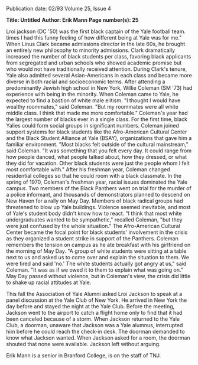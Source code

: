 Publication date: 02/93
Volume 25, Issue 4

**Title:  Untitled**
**Author: Erik Mann**
**Page number(s): 25**

Lroi jackson (DC '50) was the first black captain of the Yale football team. 
times I had this funny feeling of how different being at Yale 
was for me." 
When Linus Clark became admissions director in the late 60s, 
he brought an entirely new philosophy to minority admissions. 
Clark dramatically increased the number of black students per 
class, favoring black applicants from segregated and urban 
schools who showed academic promise but who would not have 
traditionally received attention. During Clark's tenure, Yale 
also admitted several Asian-Americans in each class and 
became more diverse in both racial and socioeconomic terms. 
After attending a predominantly Jewish high school in New 
York, Willie Coleman (SM '73) had experience with being 
in the minority. When Coleman came to Yale, he expected 
to find a bastion of white male elitism. "I thought I would 
have wealthy roommates," said Coleman. "But my roommates 
were all white middle class. I think that made me 
more comfortable." 
Coleman's year had the largest number of blacks ever in a 
single class. For the first time, black Yalies could form social 
groups in significant numbers. Coleman joined support systems 
for black students like the Afro-American Cultural 
Center and the Black Student Alliance at Yale (BSAY), organizations that gave him a familiar environment. "Most blacks 
felt outside of the cultural mainstream," said Coleman. "It 
was something that you felt every day. It could range from 
how people danced, what people talked about, how they 
dressed, or what they did for vacation. Other black students 
were just the people whom I felt most comfortable with." 
After his freshman year, Coleman changed residential colleges 
so that he could room with a black classmate. 
In the spring of 1970, Coleman's freshman year, racial 
issues dominated the Yale campus. Two members of the Black 
Panthers went on trial for the murder of a police informant, 
and thousands of demonstrators planned to descend on New 
Haven for a rally on May Day. Members of black radical 
groups had threatened to blow up Yale buildings. Violence 
seemed inevitable, and most of Yale's student body didn't 
know how to react. "I think that most white undergraduates 
wanted to be sympathetic," recalled Coleman, "but they were 
just confused by the whole situation." 
The Afro-American Cultural Center became the focal 
point for black students' involvement in the crisis as they 
organized a student strike in support of the Panthers. 
Coleman remembers the tension on campus as he ate breakfast 
with his girlfriend on the morning of May Day. "A 
group of white students were sitting at a table next to us 
and asked us to come over and explain the situation to 
them. We were tired and said 'no.' The white students actually 
got angry at us," said Coleman. "It was as if we owed it 
to them to explain what was going on." May Day passed 
without violence, but in Coleman's view, the crisis did little 
to shake up racial attitudes at Yale. 

This fall the Association of Yale Alumni asked Lroi Jackson to 
speak at a panel discussion at the Yale Club of New York. He 
arrived in New York the day before and stayed the night at the 
Yale Club. Before the meeting, Jackson went to the airport to catch 
a flight home only to find that it had been canceled because of a 
storm. When Jackson returned to the Yale Club, a doorman, 
unaware that Jackson was a Yale alumnus, interrupted him 
before he could reach the check-in desk. The doorman demanded 
to know what Jackson wanted. When Jackson asked for a room, 
the doorman shouted that none were available. Jackson left without 
arguing. 

Erik Mann is a senior in Branford College, is on the staff of TNJ.